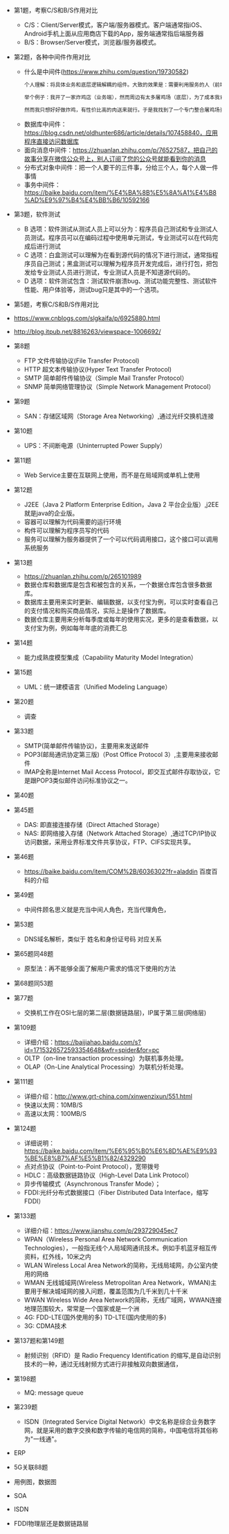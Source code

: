 * 第1题，考察C/S和B/S作用对比
  * C/S：Client/Server模式，客户端/服务器模式。客户端通常指iOS、Android手机上面从应用商店下载的App，服务端通常指后端服务器
  * B/S：Browser/Server模式，浏览器/服务器模式。

* 第2题，各种中间件作用对比
  * 什么是中间件(https://www.zhihu.com/question/19730582)
    ```html
    个人理解：将具体业务和底层逻辑解耦的组件。大致的效果是：需要利用服务的人（前端写业务的），不需要知道底层逻辑（提供服务的）的具体实现，只要拿着中间件结果来用就好了。

    举个例子：我开了一家炸鸡店（业务端），然而周边有太多屠鸡场（底层），为了成本我肯定想一个个比价，再综合质量挑选一家屠鸡场合作（适配不同底层逻辑）。      a3由于市场变化，合作一段时间后，或许性价比最高的屠鸡场就不是我最开始选的了，我又要重新和另一家屠鸡场合作，进货方式、交易方式等等全都要重来一套（重新适配）。
    
    然而我只想好好做炸鸡，有性价比高的肉送来就行。于是我找到了一个专门整合屠鸡场资源的第三方代理（中间件），跟他谈好价格和质量后（统一接口），从今天开始，我就只需要给代理钱，然后拿肉就行。代理负责保证肉的质量，至于如何根据实际性价比，选择不同的屠鸡场，那就是代理做的事了。
    ```
  * 数据库中间件：https://blog.csdn.net/oldhunter686/article/details/107458840，应用程序直接访问数据库
  * 面向消息中间件：https://zhuanlan.zhihu.com/p/76527587，把自己的故事分享在微信公众号上，别人订阅了您的公众号就能看到你的消息
  * 分布式对象中间件：把一个人要干的三件事，分给三个人，每个人做一件事情
  * 事务中间件：https://baike.baidu.com/item/%E4%BA%8B%E5%8A%A1%E4%B8%AD%E9%97%B4%E4%BB%B6/10592166

* 第3题，软件测试
  * B 选项：软件测试从测试人员上可以分为：程序员自己测试和专业测试人员测试。程序员可以在编码过程中使用单元测试，专业测试可以在代码完成后进行测试
  * C 选项：白盒测试可以理解为在看到源代码的情况下进行测试，通常指程序员自己测试；黑盒测试可以理解为程序员开发完成后，进行打包，把包发给专业测试人员进行测试，专业测试人员是不知道源代码的。
  * D 选项：软件测试包含：测试软件崩溃bug、测试功能完整性、测试软件性能、用户体验等，测试bug只是其中的一个选项。

* 第5题，考察C/S和B/S作用对比
 * https://www.cnblogs.com/slgkaifa/p/6925880.html
 * http://blog.itpub.net/8816263/viewspace-1006692/

* 第8题
  * FTP   文件传输协议(File Transfer Protocol)
  * HTTP  超文本传输协议(Hyper Text Transfer Protocol)
  * SMTP  简单邮件传输协议（Simple Mail Transfer Protocol）
  * SNMP  简单网络管理协议（Simple Network Management Protocol）

* 第9题
  * SAN：存储区域网（Storage Area Networking）,通过光纤交换机连接

* 第10题
  * UPS：不间断电源（Uninterrupted Power Supply）

* 第11题
  * Web Service主要在互联网上使用，而不是在局域网或单机上使用

* 第12题
  * J2EE（Java 2 Platform Enterprise Edition，Java 2 平台企业版）,j2EE就是java的企业版。
  * 容器可以理解为代码需要的运行环境
  * 构件可以理解为程序员写的代码
  * 服务可以理解为服务器提供了一个可以代码调用接口，这个接口可以调用系统服务

* 第13题
  * https://zhuanlan.zhihu.com/p/265101989
  * 数据仓库和数据库是包含和被包含的关系，一个数据仓库包含很多数据库。
  * 数据库主要用来实时更新、编辑数据，以支付宝为例，可以实时查看自己的支付情况和购买商品情况，实际上是操作了数据库。
  * 数据仓库主要用来分析每季度或每年的使用实况，更多的是查看数据，以支付宝为例，例如每年年底的消费汇总

* 第14题
  * 能力成熟度模型集成（Capability Maturity Model Integration）

* 第15题
  * UML：统一建模语言（Unified Modeling Language）

* 第20题
  * 调查

* 第33题
  * SMTP(简单邮件传输协议)，主要用来发送邮件
  * POP3(邮局通讯协定第三版)（Post Office Protocol 3）,主要用来接收邮件
  * IMAP全称是Internet Mail Access Protocol，即交互式邮件存取协议，它是跟POP3类似邮件访问标准协议之⼀。

* 第40题

* 第45题
  * DAS:  即直接连接存储（Direct Attached Storage）
  * NAS:  即网络接入存储（Network Attached Storage）,通过TCP/IP协议访问数据，采用业界标准文件共享协议，FTP、CIFS实现共享。

* 第46题
  * https://baike.baidu.com/item/COM%2B/6036302?fr=aladdin 百度百科的介绍

* 第49题
  * 中间件顾名思义就是充当中间人角色，充当代理角色，

* 第53题
  * DNS域名解析，类似于  姓名和身份证号码 对应关系

* 第65题同48题
  * 原型法：再不能够全面了解用户需求的情况下使用的方法

* 第68题同53题

* 第77题
  * 交换机工作在OSI七层的第二层(数据链路层)，IP属于第三层(网络层)

* 第109题
  * 详细介绍：https://baijiahao.baidu.com/s?id=1715326572593354648&wfr=spider&for=pc
  * OLTP（on-line transaction processing）为联机事务处理。
  * OLAP（On-Line Analytical Processing）为联机分析处理。

* 第111题
  * 详细介绍：http://www.grt-china.com/xinwenzixun/551.html
  * 快速以太网：10MB/S
  * 高速以太网：100MB/S

* 第124题
  * 详细说明：https://baike.baidu.com/item/%E6%95%B0%E6%8D%AE%E9%93%BE%E8%B7%AF%E5%B1%82/4329290
  * 点对点协议（Point-to-Point Protocol），宽带拨号
  * HDLC：高级数据链路协议（High-Level Data Link Protocol）
  * 异步传输模式（Asynchronous Transfer Mode）；
  * FDDI:光纤分布式数据接口（Fiber Distributed Data Interface，缩写FDDI）


* 第133题
  * 详细介绍：https://www.jianshu.com/p/293729045ec7
  * WPAN（Wireless Personal Area Network Communication Technologies），一般指无线个人局域网通讯技术。例如手机蓝牙相互传资料，红外线，10米之内
  * WLAN Wireless Local Area Network的简称，无线局域网，办公室内使用的网络
  * WMAN 无线城域网(Wireless Metropolitan Area Network，WMAN)主要用于解决城域网的接入问题，覆盖范围为几千米到几十千米
  * WWAN Wireless Wide Area Network的简称，无线广域网，WWAN连接地理范围较大，常常是一个国家或是一个洲
  * 4G: FDD-LTE(国外使用的多)  TD-LTE(国内使用的多)  
  * 3G:  CDMA技术

* 第137题和第149题
  * 射频识别（RFID）是 Radio Frequency Identification 的缩写,是自动识别技术的一种，通过无线射频方式进行非接触双向数据通信，

* 第198题
  * MQ: message queue

* 第239题
  * ISDN（Integrated Service Digital Network）中文名称是综合业务数字网，就是采用的数字交换和数字传输的电信网的简称，中国电信将其俗称为"一线通"。 　


* ERP
* 5G关联88题
* 用例图，数据图
* SOA
* ISDN
* FDDI物理层还是数据链路层